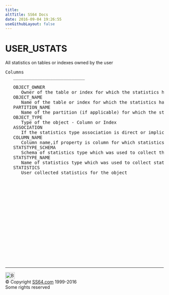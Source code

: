 ```yaml
---
title:
altTitle: SS64 Docs
date: 2016-09-04 19:26:55
useGithubLayout: false
---
```

<!-- #BeginLibraryItem "/Library/head_orad.lbi" --><!-- #EndLibraryItem --><h1>USER_USTATS </h1><p> All statistics on tables or indexes owned by the user </p> 
 
<pre>Columns
   ___________________________
 
   OBJECT_OWNER
      Owner of the table or index for which the statistics have been collected
   OBJECT_NAME
      Name of the table or index for which the statistics have been collected
   PARTITION_NAME
      Name of the partition (if applicable) for which the stats have been collected
   OBJECT_TYPE
      Type of the object - Column or Index
   ASSOCIATION
      If the statistics type association is direct or implicit
   COLUMN_NAME
      Column name,if property is column for which statistics have been collected
   STATSTYPE_SCHEMA
      Schema of statistics type which was used to collect the statistics
   STATSTYPE_NAME
      Name of statistics type which was used to collect statistics 
   STATISTICS
      User collected statistics for the object

</pre><!-- #BeginLibraryItem "/Library/foot_orad.lbi" --><p>
<!-- oracle-footer -->
<ins class="adsbygoogle" style="display:inline-block;width:300px;height:250px" data-ad-client="ca-pub-6140977852749469" data-ad-slot="4275490898"></ins>
<script>
(adsbygoogle = window.adsbygoogle || []).push({});
</script></p>
<hr>
<div id="bl" class="footer"><a href="USER_USTATS.html#"><img src="../images/top.png" width="30" height="22" alt="Back to the Top"></a></div>
<div id="br" class="footer, tagline">© Copyright <a href="../index.html">SS64.com</a> 1999-2016<br>
Some rights reserved</div>
<!-- #EndLibraryItem -->

